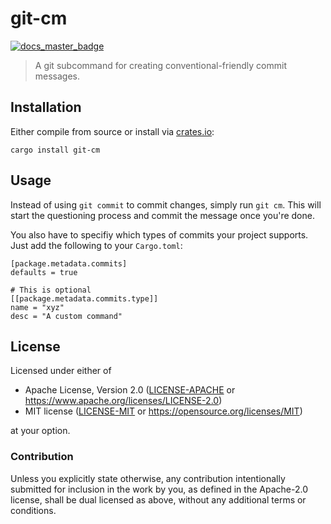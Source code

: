 # git-cm

[![docs_master_badge]][docs_master_url]

> A git subcommand for creating conventional-friendly commit messages.

## Installation

Either compile from source or install via [crates.io](https://crates.io):

```text
cargo install git-cm
```

## Usage

Instead of using `git commit` to commit changes, simply run `git cm`. This will start the questioning process and commit the message once you're done.

You also have to specifiy which types of commits your project supports. Just add the following to your `Cargo.toml`:

```
[package.metadata.commits]
defaults = true

# This is optional
[[package.metadata.commits.type]]
name = "xyz"
desc = "A custom command"
```

## License

Licensed under either of

- Apache License, Version 2.0 ([LICENSE-APACHE](LICENSE-APACHE) or
  https://www.apache.org/licenses/LICENSE-2.0)
- MIT license ([LICENSE-MIT](LICENSE-MIT) or https://opensource.org/licenses/MIT)

at your option.

### Contribution

Unless you explicitly state otherwise, any contribution intentionally submitted
for inclusion in the work by you, as defined in the Apache-2.0 license, shall be
dual licensed as above, without any additional terms or conditions.

[docs_master_badge]: https://img.shields.io/badge/docs.rs-master-green
[docs_master_url]: https://<username>.github.io/<reponame>
